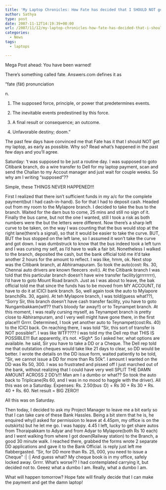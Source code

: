 ```yaml
---
title: 'My Laptop Chronicles: How Fate has decided that I SHOULD NOT get a lappy ASAP'
author: Sathya
type: post
date: 2007-11-12T14:19:39+00:00
url: /2007/11/12/my-laptop-chronicles-how-fate-has-decided-that-i-should-not-get-a-lappy-asap/
categories:
  - News
tags:
  - laptops

---
```

Mega Post ahead: You have been warned!

There&#8217;s something called fate. Answers.com defines it as
  
&#8220;fate (fät) pronunciation
  
n.
  
1. The supposed force, principle, or power that predetermines events.
  
2. The inevitable events predestined by this force.
  
3. A final result or consequence; an outcome.
  
4. Unfavorable destiny; doom.&#8221;

The past few days have convinced me that Fate has it that I should NOT get my laptop, as early as possible. Why so? Read what&#8217;s happened in the past few days and you&#8217;ll agree.
  
<!--more-->


  
Saturday: &#8216;t was supposed to be just a routine day. I was supposed to goto Citibank branch, do a wire transfer to Dell for my laptop payment, scan and send the Challan to my Accout manager and just wait for couple weeks. So why am I writing &#8220;supposed&#8221;??
  
Simple, these THINGS NEVER HAPPENED!!!

First I realized that there isn&#8217;t sufficient funds in my a/c for the complete payment(but I had cash-in-hand). So for that I had to deposit cash. Headed out from my room to the Mylapore branch. I decided to take the bus to the branch. Waited for the darn bus to come, 25 mins and still no sign of it. Finally the bus came, but not the one I wanted, still I took a risk as both numbers were the but the letters were different. Now there&#8217;s a sharp left curve to be taken, on the way I was counting that the bus would stop at the right lane(there&#8217;s a signal), so that it would be easier to take the curve. BUT, BUT the bus stopped on the left lane, so I assumed it won&#8217;t take the curve and got down. I was dumbstruck to know that the bus indeed took a left turn and I was cursing my self, as I&#8217;d have to walk a fair bit. Nonetheless I walked to the branch, deposited the cash, but the bank official told me it&#8217;d take another 2 hours for the amount to reflect. I was like, hmm, ok. Next stop was the Citibank branch, at Abhiramapuram. So took the auto(cost: Rs. 30, Chennai auto drivers are known fleecers :evil:). At the Citibank branch I was told that this particular branch doesn&#8217;t have wire transfer facility(grrrrrrrr), I&#8217;d have to goto Mount Road branch. Just as I was about to leave, the bak official told me that since the funds has to be moved from MY ACCOUNT, I&#8217;d have to do it at ICICI bank branch. So, well again took the auto to Mylapore branch(Rs. 30, again). At teh Mylapore branch, I was told(guess what??), &#8220;Sorry Sir, this branch doesn&#8217;t have cash transfer facility, you have to goto Nungambakkam(wtf?? that&#8217;s bloody far away!!) or to Teynampet branch. At this moment, I was really cursing myself, as Teynampet branch is pretty close to Abhirampuram, and I very well might have gone there, in the first place!!! Grrrr. Determined, I took yet another auto to Teynampet(cost:Rs. 40) to the ICICI back. On reaching there, I was told &#8220;Sir, this sort of transfer is NOT possible!&#8221;. I was like WTF???? I was told my the Dell rep that THIS IS POSSIBLE!!! But apparently, it&#8217;s not. \*Sigh\*. So I asked her, what options are available. he said, Sir you have to take a DD or a Cheque. The Dell rep told me that outstation cheques would take like 21 days to clear, so DD would be better. I wrote the details on the DD issue form, waited patiently to be told, &#8220;Sir, we cannot issue a DD for more than Rs 50k&#8221;. I amount I wanted on the DD was Rs 50, 300. I was so frustrated and pissed off I just marched out of the bank, without realizing that I could have very well SPLIT THE DAMN AMOUNT ACROSS 2 DD&#8217;s!!! Man am I a dumbo or what?? So took the auto back to Triplicane(Rs 60, and I was in no mood to haggle with the driver). All this was on a Saturday. Expenses: Rs. 2.50(bus :D) + Rs 30 + Rs 30 + Rs. 40 + Rs. 60. Net result = BIG ZERO!!

All this was on Saturday.

Then today, I decided to ask my Project Manager to leave me a bit early so that I can take care of these Bank Hassles. Being a bit stern that he is, he enquired why(I asked for permission to leave at 4.45pm, my office is on the outskirts) but he let me go. I was happy. 4.45 I left, lucky to get share autos from Thoraipakkam to Adyar and from Adyar to Mylapore(both Rs 10 each) and I went walking from where I got down(Railway station) to the Branch, a good 30 minute walk. I reached there, grabbed the forms wrote 2 separate DD applications and gave it to the Bank Official. is reply just left me flabbergasted. &#8220;Sir, for DD more than Rs. 25, 000, you need to issue a Cheque&#8221; :| :| And guess what? My cheque book is in my office, safely locked away. Grrrr. What&#8217;s worse?? I had contemplated carrying it, but decided not to. Geeez what a dumbo I am. Really, what a dumbo I am.

What will happen tomorrow? Hope fate will finally decide that I can make the payment and get the damn laptop!